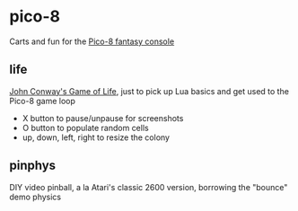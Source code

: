 # pico-8
Carts and fun for the [Pico-8 fantasy console](https://www.pico-8.com)

## life
[John Conway's Game of Life](http://www.conwaylife.com/wiki/Conway's_Game_of_Life), just to pick up Lua basics and get used to the Pico-8 game loop
* X button to pause/unpause for screenshots
* O button to populate random cells
* up, down, left, right to resize the colony

## pinphys

DIY video pinball, a la Atari's classic 2600 version, borrowing the "bounce" demo physics
